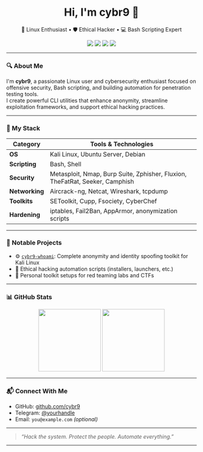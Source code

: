 <!-- Profile Header -->
<h1 align="center">Hi, I'm <strong>cybr9</strong> 👋</h1>
<p align="center">
  🐧 Linux Enthusiast • 🛡️ Ethical Hacker • 💻 Bash Scripting Expert
</p>

<p align="center">
  <img src="https://img.shields.io/badge/Linux-Kali-blue?logo=kali-linux&logoColor=white" />
  <img src="https://img.shields.io/badge/Shell-Bash-4EAA25?logo=gnu-bash&logoColor=white" />
  <img src="https://img.shields.io/badge/Editor-Neovim-57A143?logo=neovim&logoColor=white" />
  <img src="https://img.shields.io/badge/Focus-Ethical_Hacking-red?logo=hack-the-box&logoColor=white" />
</p>

---

### 🔍 About Me

I'm **cybr9**, a passionate Linux user and cybersecurity enthusiast focused on offensive security, Bash scripting, and building automation for penetration testing tools.  
I create powerful CLI utilities that enhance anonymity, streamline exploitation frameworks, and support ethical hacking practices.

---

### 🧰 My Stack

| Category       | Tools & Technologies |
|----------------|----------------------|
| **OS**         | Kali Linux, Ubuntu Server, Debian |
| **Scripting**  | Bash, Shell |
| **Security**   | Metasploit, Nmap, Burp Suite, Zphisher, Fluxion, TheFatRat, Seeker, Camphish |
| **Networking** | Aircrack-ng, Netcat, Wireshark, tcpdump |
| **Toolkits**   | SEToolkit, Cupp, Fsociety, CyberChef |
| **Hardening**  | iptables, Fail2Ban, AppArmor, anonymization scripts |

---

### 🔨 Notable Projects

- ⚙️ [`cybr9-whoami`](https://github.com/cybr9/cybr9-whoami): Complete anonymity and identity spoofing toolkit for Kali Linux
- 🔧 Ethical hacking automation scripts (installers, launchers, etc.)
- 🧪 Personal toolkit setups for red teaming labs and CTFs

---

### 📊 GitHub Stats

<p align="center">
  <img src="https://github-readme-stats.vercel.app/api?username=cybr9&show_icons=true&theme=radical" height="165">
  <img src="https://github-readme-stats.vercel.app/api/top-langs/?username=cybr9&layout=compact&theme=radical" height="165">
</p>

---

### 📬 Connect With Me

- GitHub: [github.com/cybr9](https://github.com/cybr9)
- Telegram: [@yourhandle](https://t.me/yourhandle)
- Email: `you@example.com` *(optional)*

---

> _“Hack the system. Protect the people. Automate everything.”_

---

